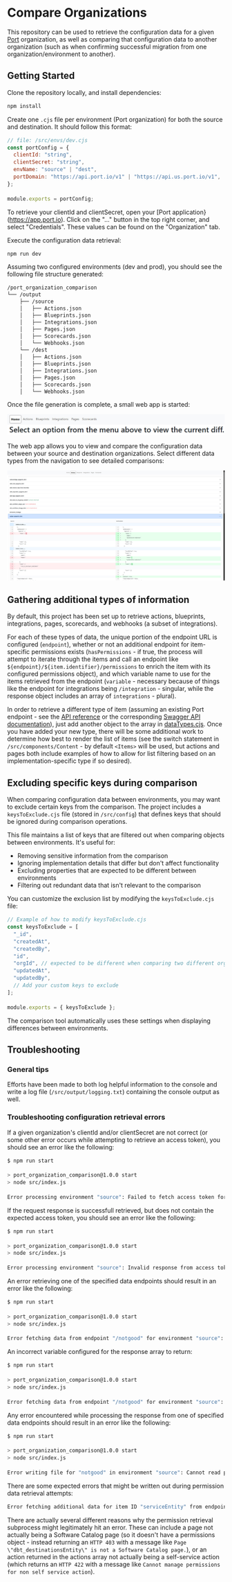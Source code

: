 # Compare Organizations

This repository can be used to retrieve the configuration data for a given [Port](getport.io) organization, as well as comparing that configuration data to another organization (such as when confirming successful migration from one organization/environment to another).

## Getting Started

Clone the repository locally, and install dependencies:

```bash
npm install
```

Create one `.cjs` file per environment (Port organization) for both the source and destination. It should follow this format:

```js
// file: /src/envs/dev.cjs
const portConfig = {
  clientId: "string",
  clientSecret: "string",
  envName: "source" | "dest",
  portDomain: "https://api.port.io/v1" | "https://api.us.port.io/v1",
};

module.exports = portConfig;
```

To retrieve your clientId and clientSecret, open your [Port application}(https://app.port.io). Click on the "..." button in the top right corner, and select "Credentials". These values can be found on the "Organization" tab.

Execute the configuration data retrieval:

```bash
npm run dev
```

Assuming two configured environments (dev and prod), you should see the following file structure generated:

```
/port_organization_comparison
└── /output
    ├── /source
    │   ├── Actions.json
    │   ├── Blueprints.json
    │   ├── Integrations.json
    │   ├── Pages.json
    │   ├── Scorecards.json
    │   └── Webhooks.json
    └── /dest
    │   ├── Actions.json
    │   ├── Blueprints.json
    │   ├── Integrations.json
    │   ├── Pages.json
    │   ├── Scorecards.json
    │   └── Webhooks.json
```

Once the file generation is complete, a small web app is started:

![Home page of the comparison web app](home.jpg)

The web app allows you to view and compare the configuration data between your source and destination organizations. Select different data types from the navigation to see detailed comparisons:

![Example diff](actions_diff.jpg)

## Gathering additional types of information

By default, this project has been set up to retrieve actions, blueprints, integrations, pages, scorecards, and webhooks (a subset of integrations). 

For each of these types of data, the unique portion of the endpoint URL is configured (`endpoint`), whether or not an additional endpoint for item-specific permissions exists (`hasPermissions` - if true, the process will attempt to iterate through the items and call an endpoint like `${endpoint}/${item.identifier}/permissions` to enrich the item with its configured permissions object), and which variable name to use for the items retrieved from the endpoint (`variable` - necessary because of things like the endpoint for integrations being `/integration` - singular, while the response object includes an array of `integrations` - plural).

In order to retrieve a different type of item (assuming an existing Port endpoint - see the [API reference](https://docs.port.io/api-reference/port-api) or the corresponding [Swagger API documentation](https://api.getport.io/swagger/#Pages)), just add another object to the array in [dataTypes.cjs](https://github.com/reinrl/port_organization_comparison/blob/main/src/util/dataTypes.ts). Once you have added your new type, there will be some additional work to determine how best to render the list of items (see the switch statement in `/src/components/Content` - by default `<Items>` will be used, but actions and pages both include examples of how to allow for list filtering based on an implementation-specific type if so desired).

## Excluding specific keys during comparison

When comparing configuration data between environments, you may want to exclude certain keys from the comparison. The project includes a `keysToExclude.cjs` file (stored in `/src/config`) that defines keys that should be ignored during comparison operations.

This file maintains a list of keys that are filtered out when comparing objects between environments. It's useful for:

- Removing sensitive information from the comparison
- Ignoring implementation details that differ but don't affect functionality
- Excluding properties that are expected to be different between environments
- Filtering out redundant data that isn't relevant to the comparison

You can customize the exclusion list by modifying the `keysToExclude.cjs` file:

```js
// Example of how to modify keysToExclude.cjs
const keysToExclude = [
  "_id",
  "createdAt",
  "createdBy",
  "id",
  "orgId", // expected to be different when comparing two different organizations/environments
  "updatedAt",
  "updatedBy",
  // Add your custom keys to exclude
];

module.exports = { keysToExclude };
```

The comparison tool automatically uses these settings when displaying differences between environments.

## Troubleshooting 

### General tips

Efforts have been made to both log helpful information to the console and write a log file (`/src/output/logging.txt`) containing the console output as well.

### Troubleshooting configuration retrieval errors

If a given organization's clientId and/or clientSecret are not correct (or some other error occurs while attempting to retrieve an access token), you should see an error like the following:

```bash
$ npm run start

> port_organization_comparison@1.0.0 start
> node src/index.js

Error processing environment "source": Failed to fetch access token for environment "source":
```

If the request response is successfull retrieved, but does not contain the expected access token, you should see an error like the following:

```bash
$ npm run start

> port_organization_comparison@1.0.0 start
> node src/index.js

Error processing environment "source": Invalid response from access token API
```

An error retrieving one of the specified data endpoints should result in an error like the following:

```bash
$ npm run start

> port_organization_comparison@1.0.0 start
> node src/index.js

Error fetching data from endpoint "/notgood" for environment "source": Request failed with status code 404 (will not write integrations.json)
```

An incorrect variable configured for the response array to return:

```bash
$ npm run start

> port_organization_comparison@1.0.0 start
> node src/index.js

Error fetching data from endpoint "/notgood" for environment "source": Incorrect response array variable name specified (will not write integration.json)
```

Any error encountered while processing the response from one of specified data endpoints should result in an error like the following:

```bash
$ npm run start

> port_organization_comparison@1.0.0 start
> node src/index.js

Error writing file for "notgood" in environment "source": Cannot read properties of undefined (reading 'sort')
```

There are some expected errors that might be written out during permission data retrieval attempts:

```bash
Error fetching additional data for item ID "serviceEntity" from endpoint "https://api.us.port.io/v1/pages/serviceEntity/permissions" in environment "dest": Request failed with status code 403
```

There are actually several different reasons why the permission retrieval subprocess might legitimately hit an error. These can include a page not actually being a Software Catalog page (so it doesn't have a permissions object - instead returning an `HTTP 403` with a message like `Page \"dbt_destinationsEntity\" is not a Software Catalog page.`), or an action returned in the actions array not actually being a self-service action (which returns an `HTTP 422` with a message like `Cannot manage permissions for non self service action`). 